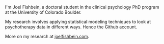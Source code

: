 I'm Joel Fishbein, a doctoral student in the clinical psychology PhD program at the University of Colorado Boulder.

My research involves applying statistical modeling techniques to look at psychotherapy data in different ways. Hence the Github account.

More on my research at [joelfishbein.com](joelfishbein.com).

<!---
joelfishbein/joelfishbein is a ✨ special ✨ repository because its `README.md` (this file) appears on your GitHub profile.
You can click the Preview link to take a look at your changes.
--->

